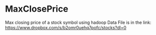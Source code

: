 # MaxClosePrice
Max closing price of a stock symbol using hadoop
Data File is in the link:
https://www.dropbox.com/s/b2omr0uehq7pofc/stocks?dl=0
